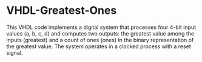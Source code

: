 # VHDL-Greatest-Ones
This VHDL code implements a digital system that processes four 4-bit input values (a, b, c, d) and computes two outputs: the greatest value among the inputs (greatest) and a count of ones (ones) in the binary representation of the greatest value. The system operates in a clocked process with a reset signal.

